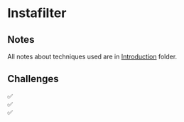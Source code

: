 # Instafilter

## Notes

All notes about techniques used are in [Introduction](https://github.com/Sangsom/100-Days-of-SwiftUI/tree/master/Project11%20-%20Bookworm/Introduction) folder.

## Challenges

✅  
✅  
✅
